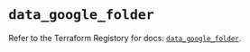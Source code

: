 # `data_google_folder`

Refer to the Terraform Registory for docs: [`data_google_folder`](https://registry.terraform.io/providers/hashicorp/google-beta/4.64.0/docs/data-sources/google_folder).
